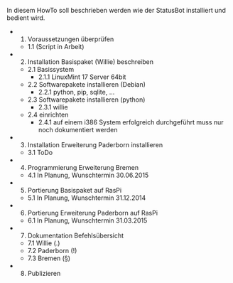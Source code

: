In diesem HowTo soll beschrieben werden wie der StatusBot installiert und bedient wird.

* 1. Voraussetzungen überprüfen
  * 1.1 (Script in Arbeit)
* 2. Installation Basispaket (Willie) beschreiben
  * 2.1 Basissystem
    * 2.1.1 LinuxMint 17 Server 64bit
  * 2.2 Softwarepakete installieren (Debian)
    * 2.2.1 python, pip, sqlite, ...
  * 2.3 Softwarepakete installieren (python)
    * 2.3.1 willie
  * 2.4 einrichten
    * 2.4.1 auf einem i386 System erfolgreich durchgeführt muss nur noch dokumentiert werden
* 3. Installation Erweiterung Paderborn installieren
  * 3.1 ToDo
* 4. Programmierung Erweiterung Bremen
  * 4.1 In Planung, Wunschtermin 30.06.2015
* 5. Portierung Basispaket auf RasPi
  * 5.1 In Planung, Wunschtermin 31.12.2014
* 6. Portierung Erweiterung Paderborn auf RasPi
  * 6.1 In Planung, Wunschtermin 31.03.2015
* 7. Dokumentation Befehlsübersicht
  * 7.1 Willie (.)
  * 7.2 Paderborn (!)
  * 7.3 Bremen (§)
* 8.  Publizieren
